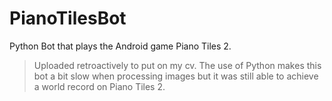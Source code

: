 # PianoTilesBot
Python Bot that plays the Android game Piano Tiles 2.

> Uploaded retroactively to put on my cv.
> The use of Python makes this bot a bit slow when processing images but it was still able to achieve a world record on Piano Tiles 2.
